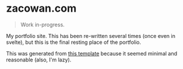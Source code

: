 # zacowan.com

> Work in-progress.

My portfolio site. This has been re-written several times (once even in svelte), but this is the final resting place of the portfolio.

This was generated from [this template](https://github.com/vercel/examples/tree/main/solutions/blog) because it seemed minimal and reasonable (also, I'm lazy).
